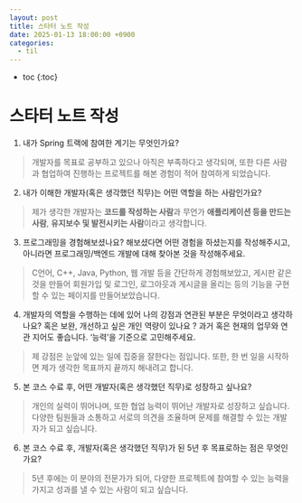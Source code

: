 ```yaml
---
layout: post
title: 스타터 노트 작성
date: 2025-01-13 18:00:00 +0900
categories: 
  - til
---
```


* toc
{:toc}

# 스타터 노트 작성  

1. 내가 Spring 트랙에 참여한 계기는 무엇인가요?  
> 개발자를 목표로 공부하고 있으나 아직은 부족하다고 생각되며, 또한 다른 사람과 협업하여 진행하는 프로젝트를 해본 경험이 적어 참여하게 되었습니다.

2. 내가 이해한 개발자(혹은 생각했던 직무)는 어떤 역할을 하는 사람인가요?  
> 제가 생각한 개발자는 **코드를 작성하는 사람**과 무언가 **애플리케이션 등을 만드는 사람**, **유지보수 및 발전시키는 사람**이라고 생각합니다.

3. 프로그래밍을 경험해보셨나요? 해보셨다면 어떤 경험을 하셨는지를 작성해주시고,
아니라면 프로그래밍/백엔드 개발에 대해 찾아본 것을 작성해주세요.  
> C언어, C++, Java, Python, 웹 개발 등을 간단하게 경험해보았고, 게시판 같은 것을 만들어 회원가입 및 로그인, 로그아웃과 게시글을 올리는 등의 기능을 구현할 수 있는 페이지를 만들어보았습니다.

4. 개발자의 역할을 수행하는 데에 있어 나의 강점과 연관된 부분은 무엇이라고 생각하나요? 
혹은 보완, 개선하고 싶은 개인 역량이 있나요 ?
과거 혹은 현재의 업무와 연관 지어도 좋습니다. ‘능력’을 기준으로 고민해주세요.  
> 제 강점은 눈앞에 있는 일에 집중을 잘한다는 점입니다. 또한, 한 번 일을 시작하면 제가 생각한 목표까지 끝까지 해내려고 합니다.

5. 본 코스 수료 후, 어떤 개발자(혹은 생각했던 직무)로 성장하고 싶나요?  
> 개인의 실력이 뛰어나며, 또한 협업 능력이 뛰어난 개발자로 성장하고 싶습니다.  
다양한 팀원들과 소통하고 서로의 의견을 조율하며 문제를 해결할 수 있는 개발자가 되고 싶습니다.

6. 본 코스 수료 후, 개발자(혹은 생각했던 직무)가 된 5년 후 목표로하는 점은 무엇인가요?  
> 5년 후에는 이 분야의 전문가가 되어, 다양한 프로젝트에 참여할 수 있는 능력을 가지고 성과를 낼 수 있는 사람이 되고 싶습니다.
